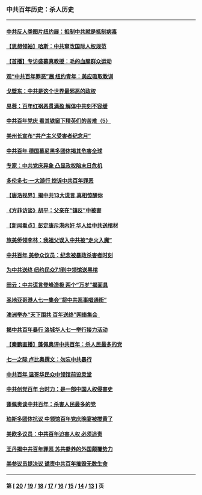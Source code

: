 ### 中共百年历史：杀人历史
---
#### [中共反人类图片纽约展：抵制中共就是抵制病毒](../../pages/nf1176106/n13115371.md?07300430) 
#### [【思想领袖】哈斯：中共窜改国际人权规范](../../pages/nf1176106/n13053647.md?07300430) 
#### [【首播】专访盛慕真教授：毛的血腥群众运动](../../pages/nf1176106/n13091782.md?07300430) 
#### [观“中共百年罪恶”展 纽约青年：美应吸取教训](../../pages/nf1176106/n13085246.md?07300430) 
#### [戈壁东：中共是这个世界最邪恶的政权](../../pages/nf1176106/n13085641.md?07300430) 
#### [易蓉：百年红祸恶贯满盈 解体中共刻不容缓](../../pages/nf1176106/n13084455.md?07300430) 
#### [中共百年党庆 看其铁窗下精英们的苦难（5）](../../pages/nf1176106/n13076766.md?07300430) 
#### [美州长宣布“共产主义受害者纪念月”](../../pages/nf1176106/n13074024.md?07300430) 
#### [中共百年 德国慕尼黑多团体揭其危害全球](../../pages/nf1176106/n13068873.md?07300430) 
#### [专家：中共党庆异象 凸显政权陷末日危机](../../pages/nf1176106/n13067084.md?07300430) 
#### [多伦多七·一大游行 控诉中共百年罪恶](../../pages/nf1176106/n13062043.md?07300430) 
#### [【唐浩视界】揭中共13大谎言 真相惊醒你](../../pages/nf1176106/n13065208.md?07300430) 
#### [《方菲访谈》胡平：父亲在“镇反”中被害](../../pages/nf1176106/n13064114.md?07300430) 
#### [【新闻看点】彭定康斥港内奸 华人给中共送棺材](../../pages/nf1176106/n13064230.md?07300430) 
#### [旅美侨领李林：我祖父误入中共被“走火入魔”](../../pages/nf1176106/n13062777.md?07300430) 
#### [中共百年 美参众议员：纪念被暴政杀害者时刻](../../pages/nf1176106/n13063735.md?07300430) 
#### [为中共送终 纽约民众7.1到中领馆送黑棺](../../pages/nf1176106/n13062573.md?07300430) 
#### [田云：中共谎言登峰造极 两个“万岁”揭面具](../../pages/nf1176106/n13062013.md?07300430) 
#### [圣地亚哥港人七一集会“将中共恶事唱通街”](../../pages/nf1176106/n13062681.md?07300430) 
#### [澳洲举办“天下围共 百年送终”网络集会  ](../../pages/nf1176106/n13054366.md?07300430) 
#### [揭中共百年暴行 洛城华人七一举行接力活动](../../pages/nf1176106/n13061979.md?07300430) 
#### [【秦鹏直播】蓬佩奥评中共百年：杀人民最多的党](../../pages/nf1176106/n13061736.md?07300430) 
#### [七一之际 卢比奥撰文：勿忘中共暴行](../../pages/nf1176106/n13061044.md?07300430) 
#### [中共百年 温哥华民众中领馆前设灵堂](../../pages/nf1176106/n13061399.md?07300430) 
#### [中共创党百年 台时力：是一部中国人权侵害史](../../pages/nf1176106/n13060687.md?07300430) 
#### [蓬佩奥谈中共百年：杀害人民最多的党](../../pages/nf1176106/n13061271.md?07300430) 
#### [珀斯多团体抗议 中领馆百年党庆晚宴被搅黄了](../../pages/nf1176106/n13061220.md?07300430) 
#### [美欧多议员：中共百年迫害人权 必须追责](../../pages/nf1176106/n13061062.md?07300430) 
#### [王丹揭中共百年罪恶 苏共豢养的外国颠覆势力](../../pages/nf1176106/n13060640.md?07300430) 
#### [美参议员提决议 谴责中共百年摧毁无数生命](../../pages/nf1176106/n13060723.md?07300430) 

---
#### 第 [ [20](./20.md?07300430) / [19](./19.md?07300430) / [18](./18.md?07300430) / [17](./17.md?07300430) / [16](./16.md?07300430) / [15](./15.md?07300430) / [14](./14.md?07300430) / [13](./13.md?07300430) ] 页
